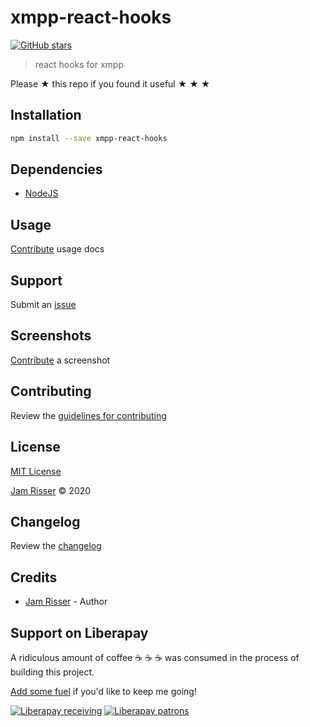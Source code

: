 # xmpp-react-hooks

[![GitHub stars](https://img.shields.io/github/stars/codejamninja/xmpp-react-hooks.svg?style=social&label=Stars)](https://github.com/codejamninja/xmpp-react-hooks)

> react hooks for xmpp

Please ★ this repo if you found it useful ★ ★ ★

## Installation

```sh
npm install --save xmpp-react-hooks
```

## Dependencies

- [NodeJS](https://nodejs.org)

## Usage

[Contribute](https://github.com/codejamninja/xmpp-react-hooks/blob/master/CONTRIBUTING.md) usage docs

## Support

Submit an [issue](https://github.com/codejamninja/xmpp-react-hooks/issues/new)

## Screenshots

[Contribute](https://github.com/codejamninja/xmpp-react-hooks/blob/master/CONTRIBUTING.md) a screenshot

## Contributing

Review the [guidelines for contributing](https://github.com/codejamninja/xmpp-react-hooks/blob/master/CONTRIBUTING.md)

## License

[MIT License](https://github.com/codejamninja/xmpp-react-hooks/blob/master/LICENSE)

[Jam Risser](https://codejam.ninja) © 2020

## Changelog

Review the [changelog](https://github.com/codejamninja/xmpp-react-hooks/blob/master/CHANGELOG.md)

## Credits

- [Jam Risser](https://codejam.ninja) - Author

## Support on Liberapay

A ridiculous amount of coffee ☕ ☕ ☕ was consumed in the process of building this project.

[Add some fuel](https://liberapay.com/codejamninja/donate) if you'd like to keep me going!

[![Liberapay receiving](https://img.shields.io/liberapay/receives/codejamninja.svg?style=flat-square)](https://liberapay.com/codejamninja/donate)
[![Liberapay patrons](https://img.shields.io/liberapay/patrons/codejamninja.svg?style=flat-square)](https://liberapay.com/codejamninja/donate)
